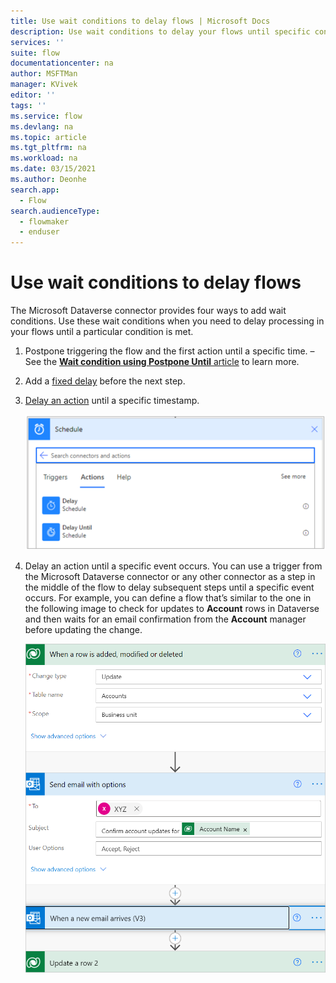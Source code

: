 ```yaml
---
title: Use wait conditions to delay flows | Microsoft Docs
description: Use wait conditions to delay your flows until specific conditions are met.
services: ''
suite: flow
documentationcenter: na
author: MSFTMan
manager: KVivek
editor: ''
tags: ''
ms.service: flow
ms.devlang: na
ms.topic: article
ms.tgt_pltfrm: na
ms.workload: na
ms.date: 03/15/2021
ms.author: Deonhe
search.app: 
  - Flow
search.audienceType: 
  - flowmaker
  - enduser
---
```


# Use wait conditions to delay flows

The Microsoft Dataverse connector provides four ways to add wait conditions. Use these wait conditions when you need to delay processing in your flows until a particular condition is met.

1. Postpone triggering the flow and the first action until a specific time.
    – See the [**Wait condition using Postpone Until** article](./create-update-delete-trigger.md#wait-condition-using-postpone-until) to learn more.

1. Add a [fixed delay](https://docs.microsoft.com/power-automate/ui-flows/edit-desktop#add-a-delay)
    before the next step.

1. [Delay an action](https://docs.microsoft.com/power-automate/ui-flows/edit-desktop#add-a-delay)
    until a specific timestamp.

    ![Delay actions](../media/wait-conditions/dff6f3bc845cae8be3c69632d6857767.png)

1. Delay an action until a specific event occurs. You can use a trigger from the Microsoft Dataverse connector or any other connector as a step in the middle of the flow to delay subsequent steps until a specific event occurs. For example, you can define a flow that’s similar to the one in the following image to check for updates to **Account** rows in Dataverse and then waits for an email confirmation from the **Account** manager before updating the change.

    ![Flow to update records](../media/wait-conditions/delay-actions-flow.png)

